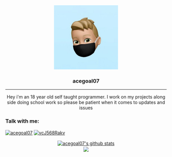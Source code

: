 <div align="center"> 
    <img src='https://raw.githubusercontent.com/acegoal07/acegoal07.github.io/master/Resources/Pictures/acegoal07.webP' alt="acegoal07" width=200px height=200px/>
</div>
<h3 align="center">acegoal07</h3>

---

<p align="center">Hey i'm an 18 year old self taught programmer. I work on my projects along side doing school work so please be patient when it comes to updates and issues</p>

### Talk with me:
<p align="left">
<a href="https://twitter.com/acegoal07" target="blank"><img align="center" src="https://raw.githubusercontent.com/rahuldkjain/github-profile-readme-generator/master/src/images/icons/Social/twitter.svg" alt="acegoal07" height="30" width="40" /></a>
<a href="https://discord.gg/vcJ568Rakv" target="blank"><img align="center" src="https://raw.githubusercontent.com/rahuldkjain/github-profile-readme-generator/master/src/images/icons/Social/discord.svg" alt="vcJ568Rakv" height="30" width="40" /></a>
</p>

<p align= "center">
<a href="https://github.com/anuraghazra/github-readme-stats"><img align="center" src="https://github-readme-stats.vercel.app/api?username=acegoal07&show_icons=true&include_all_commits=false&theme=buefy&hide_border=true" alt="acegoal07's github stats" /></a><br>
<a href="https://github.com/anuraghazra/github-readme-stats"><img align="center" src="https://github-readme-stats.vercel.app/api/top-langs/?username=acegoal07&layout=compact&theme=buefy&hide_border=true"/></a>
</p>
